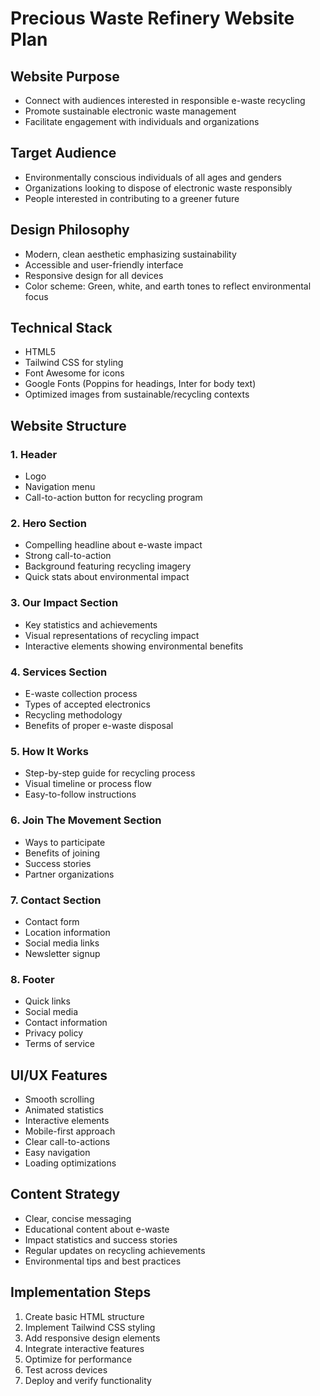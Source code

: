 # Precious Waste Refinery Website Plan

## Website Purpose
- Connect with audiences interested in responsible e-waste recycling
- Promote sustainable electronic waste management
- Facilitate engagement with individuals and organizations

## Target Audience
- Environmentally conscious individuals of all ages and genders
- Organizations looking to dispose of electronic waste responsibly
- People interested in contributing to a greener future

## Design Philosophy
- Modern, clean aesthetic emphasizing sustainability
- Accessible and user-friendly interface
- Responsive design for all devices
- Color scheme: Green, white, and earth tones to reflect environmental focus

## Technical Stack
- HTML5
- Tailwind CSS for styling
- Font Awesome for icons
- Google Fonts (Poppins for headings, Inter for body text)
- Optimized images from sustainable/recycling contexts

## Website Structure

### 1. Header
- Logo
- Navigation menu
- Call-to-action button for recycling program

### 2. Hero Section
- Compelling headline about e-waste impact
- Strong call-to-action
- Background featuring recycling imagery
- Quick stats about environmental impact

### 3. Our Impact Section
- Key statistics and achievements
- Visual representations of recycling impact
- Interactive elements showing environmental benefits

### 4. Services Section
- E-waste collection process
- Types of accepted electronics
- Recycling methodology
- Benefits of proper e-waste disposal

### 5. How It Works
- Step-by-step guide for recycling process
- Visual timeline or process flow
- Easy-to-follow instructions

### 6. Join The Movement Section
- Ways to participate
- Benefits of joining
- Success stories
- Partner organizations

### 7. Contact Section
- Contact form
- Location information
- Social media links
- Newsletter signup

### 8. Footer
- Quick links
- Social media
- Contact information
- Privacy policy
- Terms of service

## UI/UX Features
- Smooth scrolling
- Animated statistics
- Interactive elements
- Mobile-first approach
- Clear call-to-actions
- Easy navigation
- Loading optimizations

## Content Strategy
- Clear, concise messaging
- Educational content about e-waste
- Impact statistics and success stories
- Regular updates on recycling achievements
- Environmental tips and best practices

## Implementation Steps
1. Create basic HTML structure
2. Implement Tailwind CSS styling
3. Add responsive design elements
4. Integrate interactive features
5. Optimize for performance
6. Test across devices
7. Deploy and verify functionality
